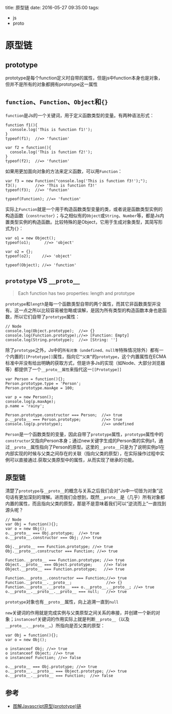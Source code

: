 title: 原型链
date: 2016-05-27 09:35:00
tags:
- js
- proto

# 原型链

## prototype

prototype是每个function定义时自带的属性，但是js中function本身也是对象，但并不是所有的对象都拥有prototype这一属性

## `function`、`Function`、`Object`和`{}`

`function`是Js的一个关键词，用于定义函数类型的变量。有两种语法形式：

	function f1(){  
	  console.log('This is function f1!');
	}
	typeof(f1);  //=> 'function'
	
	var f2 = function(){  
	  console.log('This is function f2!');
	}
	typeof(f2);  //=> 'function'  


如果用更加面向对象的方法来定义函数，可以用`Function`：

	var f3 = new Function("console.log('This is function f3!');");  
	f3();        //=> 'This is function f3!'  
	typeof(f3);  //=> 'function'
	
	typeof(Function); //=> 'function'  

实际上`Function`就是一个用于构造函数类型变量的类，或者说是函数类型实例的构造函数（`constructor`）；与之相似有的`Object`或`String`、`Number`等，都是Js内置类型实例的构造函数。比较特殊的是Object，它用于生成对象类型，其简写形式为`{}`：

	var o1 = new Object();  
	typeof(o1);      //=> 'object'
	
	var o2 = {};  
	typeof(o2);     //=> 'object'
	
	typeof(Object); //=> 'function' 
	
## `prototype` VS `__proto__`	
> Each function has two properties: length and prototype

`prototype`和`length`是每一个函数类型自带的两个属性，而其它非函数类型并没有。这一点之所以比较容易被忽略或误解，是因为所有类型的构造函数本身也是函数，所以它们自带了`prototype`属性：

	// Node
	console.log(Object.prototype);  //=> {}  
	console.log(Function.prototype);//=> [Function: Empty]  
	console.log(String.prototype);  //=> [String: '']  
	
除了`prototype`之外，Js中的`所有对象（undefined、null等`特殊情况除外）都有一个内置的`[[Prototype]]`属性，指向它`“父类”`的`prototype`，这个内置属性在ECMA标准中并没有给出明确的获取方式，但是许多Js的实现（如Node、大部分浏览器等）都提供了一个`__proto__属性`来指代这一`[[Prototype]]`


	var Person = function(){};  
	Person.prototype.type = 'Person';  
	Person.prototype.maxAge = 100;
	
	var p = new Person();  
	console.log(p.maxAge);  
	p.name = 'rainy';
	
	Person.prototype.constructor === Person;  //=> true  
	p.__proto__ === Person.prototype;         //=> true  
	console.log(p.prototype);                 //=> undefined  

`Person`是一个函数类型的变量，因此自带了`prototype`属性，`prototype`属性中的`constructor`又指向Person本身；通过new关键字生成的Person类的实例p1，通过`__proto__`属性指向了Person的原型。这里的`__proto__`只是为了说明实例p1在内部实现的时候与父类之间存在的关联（指向父类的原型），在实际操作过程中实例可以直接通过.获取父类原型中的属性，从而实现了继承的功能。

## 原型链

清楚了`prototype`与`__proto__`的概念与关系之后我们会对“Js中一切皆为对象”这句话有更加深刻的理解。进而我们会想到，既然`__proto__`是（几乎）所有对象都内置的属性，而且指向父类的原型，那是不是意味着我们可以“逆流而上”一直找到源头呢？

	// Node
	var Obj = function(){};  
	var o = new Obj();  
	o.__proto__ === Obj.prototype;  //=> true  
	o.__proto__.constructor === Obj; //=> true
	
	Obj.__proto__ === Function.prototype; //=> true  
	Obj.__proto__.constructor === Function; //=> true
	
	Function.__proto__ === Function.prototype; //=> true  
	Object.__proto__ === Object.prototype;     //=> false  
	Object.__proto__ === Function.prototype;   //=> true
	
	Function.__proto__.constructor === Function;//=> true  
	Function.__proto__.__proto__;               //=> {}  
	Function.__proto__.__proto__ === o.__proto__.__proto__; //=> true  
	o.__proto__.__proto__.__proto__ === null;   //=> true  

`prototype`对象也有`__proto__`属性，向上追溯一直到`null`

`new`关键词的作用就是完成实例与父类原型之间关系的串接，并创建一个新的对象；`instanceof`关键词的作用实际上就是判断`__proto__`（以及`__proto__.__proto__…`）所指向是否父类的原型：

	var Obj = function(){};  
	var o = new Obj();
	
	o instanceof Obj; //=> true  
	o instanceof Object; //=> true  
	o instanceof Function; //=> false
	
	o.__proto__ === Obj.prototype; //=> true  
	o.__proto__.__proto__ === Object.prototype; //=> true  
	o.__proto__.__proto__ === Function;  //=> false  


## 参考

* [图解Javascript原型(prototype)链](http://www.techug.com/prototype-chain-in-javascript)



